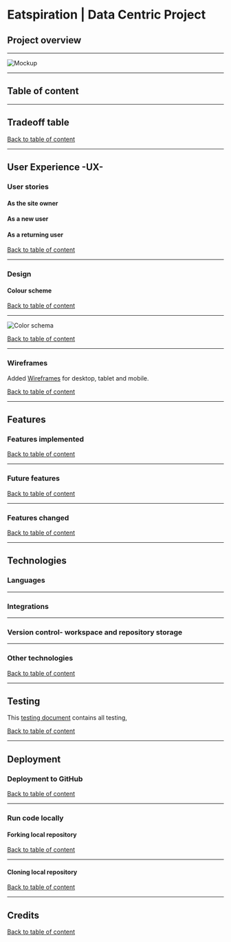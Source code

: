 # Eatspiration | Data Centric Project 

## Project overview



---

![Mockup](/)

---

## Table of content



---

## Tradeoff table
	


[Back to table of content](#Table-of-Content) 

---

## User Experience -UX-

  ### User stories

  #### As the site owner



  #### As a new user



  #### As a returning user



[Back to table of content](#Table-of-Content)

---

### Design

  #### Colour scheme



[Back to table of content](#table-of-content)

---

![Color schema]()



[Back to table of content](#table-of-content)

---

### Wireframes

Added [Wireframes]() for desktop, tablet and mobile.

[Back to table of content](#table-of-content)

---

## Features

### Features implemented



[Back to table of content](#table-of-content)

---

### Future features 



[Back to table of content](#table-of-content)

---

### Features changed




[Back to table of content](#table-of-content)

---

## Technologies

  ### Languages



---

  ### Integrations



---

  ### Version control- workspace and repository storage



---

  ### Other technologies




[Back to table of content](#table-of-content)

---

## Testing

This [testing document](https://github.com/nowane/eatspiration/blob/main/TESTING.md)  contains all testing,

[Back to table of content](#table-of-content)

---

## Deployment

### Deployment to GitHub




[Back to table of content](#table-of-content)

---

### Run code locally



  #### Forking local repository



  [Back to table of content](#table-of-content)

  ---

  #### Cloning local repository



[Back to table of content](#table-of-content)

---

## Credits



[Back to table of content](#table-of-content)